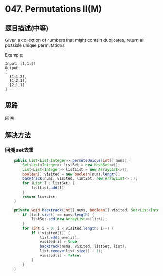 # 047. Permutations II(M)


## 题目描述(中等)

Given a collection of numbers that might contain duplicates, return all possible unique permutations.

Example:
```
Input: [1,1,2]
Output:
[
  [1,1,2],
  [1,2,1],
  [2,1,1]
]
```

## 思路

回溯


## 解决方法


### 回溯 set去重

```java
    public List<List<Integer>> permuteUnique(int[] nums) {
        Set<List<Integer>> listSet = new HashSet<>();
        List<List<Integer>> listList = new ArrayList<>();
        boolean[] visited = new boolean[nums.length];
        backtrack(nums, visited, listSet, new ArrayList<>());
        for (List l : listSet) {
            listList.add(l);
        }
        return listList;
    }

    private void backtrack(int[] nums, boolean[] visited, Set<List<Integer>> listSet, List<Integer> list) {
        if (list.size() == nums.length) {
            listSet.add(new ArrayList<>(list));
        }
        for (int i = 0; i < visited.length; i++) {
            if (!visited[i]) {
                list.add(nums[i]);
                visited[i] = true;
                backtrack(nums, visited, listSet, list);
                list.remove(list.size() - 1);
                visited[i] = false;
            }
        }
    }
```